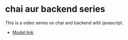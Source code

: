 # chai aur backend series

This is a video series on chai and backend with javascript.

- [Model link](https://www.youtube.com/redirect?event=video_description&redir_token=QUFFLUhqbU1vU0V4QmVWVWxlQXVaYnh1dzhMWkJIVmhIQXxBQ3Jtc0trRmVGSEtET2lvZzJfWnlTZWhKcTliMHMzeEt1N0JvWXhCcGhST2UyQzFETXpnSEd4bkhEam1CN01rUHdBZWg5U1dMbzl6eHRWRHI0dHBIMDI5N2dtTUZlMC1ubHBpM3VqcmI1VjN5Tm9RME8zMkNoRQ&q=https%3A%2F%2Fapp.eraser.io%2Fworkspace%2FYtPqZ1VogxGy1jzIDkzj%3Forigin%3Dshare&v=9B4CvtzXRpc)

